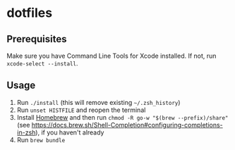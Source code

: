 # dotfiles

## Prerequisites

Make sure you have Command Line Tools for Xcode installed. If not, run `xcode-select --install`.

## Usage

1. Run `./install` (this will remove existing `~/.zsh_history`)
2. Run `unset HISTFILE` and reopen the terminal
3. Install [Homebrew](https://brew.sh/) and then run `chmod -R go-w "$(brew --prefix)/share"` (see https://docs.brew.sh/Shell-Completion#configuring-completions-in-zsh), if you haven't already
4. Run `brew bundle`
